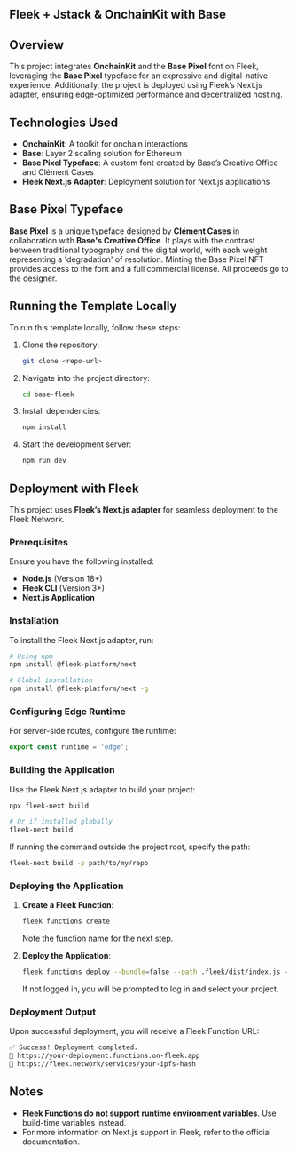 ## Fleek + Jstack & OnchainKit with Base

## Overview
This project integrates **OnchainKit** and the **Base Pixel** font on Fleek, leveraging the **Base Pixel** typeface for an expressive and digital-native experience. Additionally, the project is deployed using Fleek’s Next.js adapter, ensuring edge-optimized performance and decentralized hosting.

## Technologies Used
- **OnchainKit**: A toolkit for onchain interactions
- **Base**: Layer 2 scaling solution for Ethereum
- **Base Pixel Typeface**: A custom font created by Base’s Creative Office and Clément Cases
- **Fleek Next.js Adapter**: Deployment solution for Next.js applications

## Base Pixel Typeface
**Base Pixel** is a unique typeface designed by **Clément Cases** in collaboration with **Base's Creative Office**. It plays with the contrast between traditional typography and the digital world, with each weight representing a 'degradation' of resolution. Minting the Base Pixel NFT provides access to the font and a full commercial license. All proceeds go to the designer.

## Running the Template Locally
To run this template locally, follow these steps:
1. Clone the repository:
   ```sh
   git clone <repo-url>
   ```
2. Navigate into the project directory:
   ```sh
   cd base-fleek
   ```
3. Install dependencies:
   ```sh
   npm install
   ```
4. Start the development server:
   ```sh
   npm run dev
   ```

## Deployment with Fleek
This project uses **Fleek’s Next.js adapter** for seamless deployment to the Fleek Network.

### Prerequisites
Ensure you have the following installed:
- **Node.js** (Version 18+)
- **Fleek CLI** (Version 3+)
- **Next.js Application**

### Installation
To install the Fleek Next.js adapter, run:
```sh
# Using npm
npm install @fleek-platform/next

# Global installation
npm install @fleek-platform/next -g
```

### Configuring Edge Runtime
For server-side routes, configure the runtime:
```js
export const runtime = 'edge';
```

### Building the Application
Use the Fleek Next.js adapter to build your project:
```sh
npx fleek-next build

# Or if installed globally
fleek-next build
```
If running the command outside the project root, specify the path:
```sh
fleek-next build -p path/to/my/repo
```

### Deploying the Application
1. **Create a Fleek Function**:
   ```sh
   fleek functions create
   ```
   Note the function name for the next step.

2. **Deploy the Application**:
   ```sh
   fleek functions deploy --bundle=false --path .fleek/dist/index.js --assets .fleek/static
   ```
   If not logged in, you will be prompted to log in and select your project.

### Deployment Output
Upon successful deployment, you will receive a Fleek Function URL:
```sh
✅ Success! Deployment completed.
🔗 https://your-deployment.functions.on-fleek.app
🔗 https://fleek.network/services/your-ipfs-hash
```

## Notes
- **Fleek Functions do not support runtime environment variables**. Use build-time variables instead.
- For more information on Next.js support in Fleek, refer to the official documentation.



